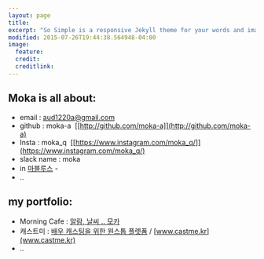 ```yaml
---
layout: page
title: 
excerpt: "So Simple is a responsive Jekyll theme for your words and images."
modified: 2015-07-26T19:44:38.564948-04:00
image:
  feature: 
  credit: 
  creditlink: 
---
```


## Moka is all about:

* email : aud1220a@gmail.com
* github : moka-a&nbsp;&nbsp;[[http://github.com/moka-a]](http://github.com/moka-a)
* Insta : moka_q&nbsp;&nbsp;[[https://www.instagram.com/moka_q/]](https://www.instagram.com/moka_q/)
* slack name : moka
* in [마블루스](http://www.mavlux.com/) - 
* ..

## my portfolio:

* Morning Cafe   :   [알람, 날씨 .. 모카](https://play.google.com/store/apps/details?id=com.moka.earylbird)
* 캐스트미   :   [배우 캐스팅을 위한 원스톱 플렛폼](https://play.google.com/store/apps/details?id=com.mavlux.castme) / [www.castme.kr](www.castme.kr)
* ..


<!-- [^1]: Example: *domain.com/category-name/post-title* -->